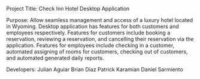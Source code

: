 Project Title: Check Inn Hotel Desktop Application

Purpose: Allow seamless management and access of a luxury hotel located in Wyoming. Desktop application has features for both customers and employees respectively. Features for customers include booking a reservation, reviewing a reservation, and cancelling their reservation via the application. Features for employees include checking in a customer, automated assigning of rooms for customers, checking out of customers, and automated generated daily reports.

Developers: Julian Aguiar
            Brian Diaz
            Patrick Karamian
            Daniel Sarmiento
